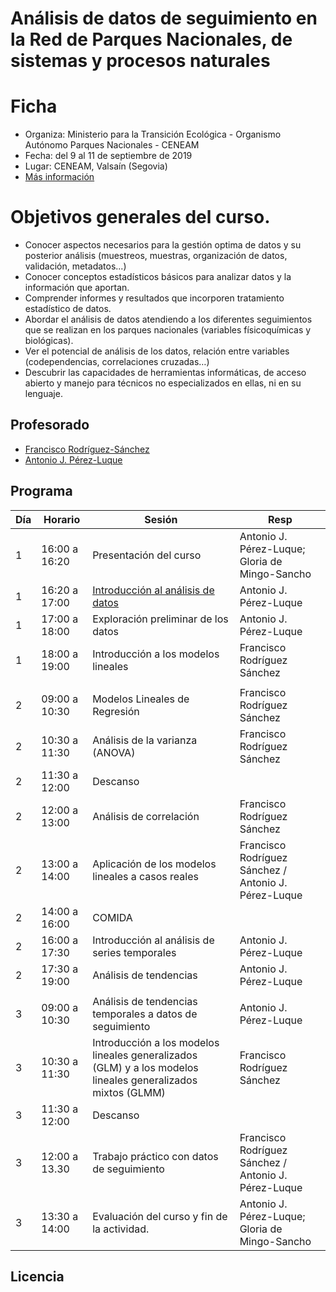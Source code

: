 # Análisis de datos de seguimiento en la Red de Parques Nacionales, de sistemas y procesos naturales 

# Ficha 
- Organiza: Ministerio para la Transición Ecológica - Organismo Autónomo Parques Nacionales - CENEAM 
- Fecha: del 9 al 11 de septiembre de 2019 
- Lugar: CENEAM, Valsaín (Segovia) 
- [Más información](https://www.miteco.gob.es/es/ceneam/formacion-ambiental/formacion-ceneam/09analisis-seguimiento.aspx)

# Objetivos generales del curso. 
- Conocer aspectos necesarios para la gestión optima de datos y su posterior análisis (muestreos, muestras, organización de datos, validación, metadatos...) 
- Conocer conceptos estadísticos básicos para analizar datos y la información que aportan.
- Comprender informes y resultados que incorporen tratamiento estadístico de datos.
- Abordar el análisis de datos atendiendo a los diferentes seguimientos que se realizan en los parques nacionales (variables físicoquímicas y biológicas).
- Ver el potencial de análisis de los datos, relación entre variables (codependencias, correlaciones cruzadas…)
- Descubrir las capacidades de herramientas informáticas, de acceso abierto y manejo para técnicos no especializados en ellas, ni en su lenguaje. 

## Profesorado 
- [Francisco Rodríguez-Sánchez](https://github/pakillo)
- [Antonio J. Pérez-Luque](https://github/ajpelu)

## Programa
| Día | Horario       | Sesión                                                                                                       | Resp                                                 |
|-----|---------------|--------------------------------------------------------------------------------------------------------------|------------------------------------------------------|
| 1   | 16:00 a 16:20 | Presentación del curso                                                                                       | Antonio J. Pérez-Luque; Gloria de Mingo-Sancho       |
| 1   | 16:20 a 17:00 | [Introducción al análisis de datos](https://github.com/ajpelu/curso_analisis_oapn/blob/master/sesiones/0_Introducion_Analisis_Datos.pdf)                                                                            | Antonio J. Pérez-Luque                               |
| 1   | 17:00 a 18:00 | Exploración preliminar de los datos                                                                          | Antonio J. Pérez-Luque                               |
| 1   | 18:00 a 19:00 | Introducción a los modelos lineales                                                                          | Francisco Rodríguez Sánchez                          |
|     |               |                                                                                                              |                                                      |
| 2   | 09:00 a 10:30 | Modelos Lineales de Regresión                                                                                | Francisco Rodríguez Sánchez                          |
| 2   | 10:30 a 11:30 | Análisis de la varianza (ANOVA)                                                                              | Francisco Rodríguez Sánchez                          |
| 2   | 11:30 a 12:00 | Descanso                                                                                                     |                                                      |
| 2   | 12:00 a 13:00 | Análisis de correlación                                                                                      | Francisco Rodríguez Sánchez                          |
| 2   | 13:00 a 14:00 | Aplicación de los modelos lineales a casos reales                                                            | Francisco Rodríguez Sánchez / Antonio J. Pérez-Luque |
| 2   | 14:00 a 16:00 | COMIDA                                                                                                       |                                                      |
| 2   | 16:00 a 17:30 | Introducción al análisis de series temporales                                                                | Antonio J. Pérez-Luque                               |
| 2   | 17:30 a 19:00 | Análisis de tendencias                                                                                       | Antonio J. Pérez-Luque                               |
|     |               |                                                                                                              |                                                      |
| 3   | 09:00 a 10:30 | Análisis de tendencias temporales a datos de seguimiento                                                     | Antonio J. Pérez-Luque                               |
| 3   | 10:30 a 11:30 | Introducción a los modelos lineales generalizados (GLM) y a los modelos lineales generalizados mixtos (GLMM) | Francisco Rodríguez Sánchez                          |
| 3   | 11:30 a 12:00 | Descanso                                                                                                     |                                                      |
| 3   | 12:00 a 13.30 | Trabajo práctico con datos de seguimiento                                                                    | Francisco Rodríguez Sánchez / Antonio J. Pérez-Luque |
| 3   | 13:30 a 14:00 | Evaluación del curso y fin de la actividad.                                                                  | Antonio J. Pérez-Luque; Gloria de Mingo-Sancho       |

## Licencia 

